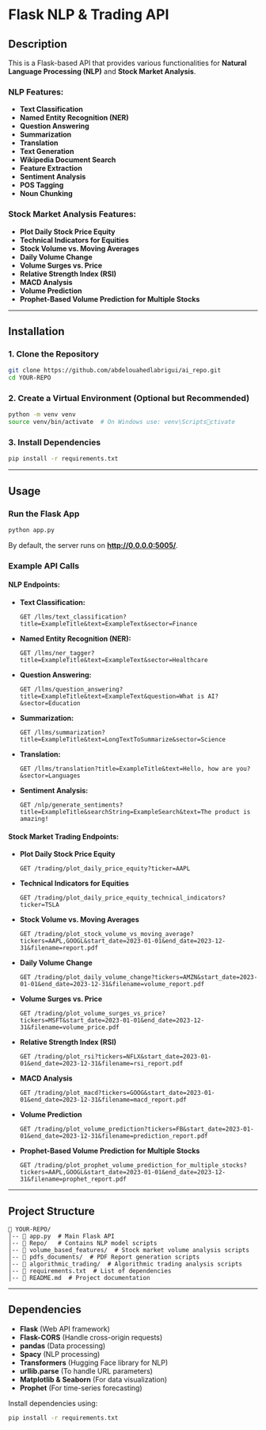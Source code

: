 # Flask NLP & Trading API

## Description
This is a Flask-based API that provides various functionalities for **Natural Language Processing (NLP)** and **Stock Market Analysis**. 

### **NLP Features:**
- **Text Classification**
- **Named Entity Recognition (NER)**
- **Question Answering**
- **Summarization**
- **Translation**
- **Text Generation**
- **Wikipedia Document Search**
- **Feature Extraction**
- **Sentiment Analysis**
- **POS Tagging**
- **Noun Chunking**

### **Stock Market Analysis Features:**
- **Plot Daily Stock Price Equity**
- **Technical Indicators for Equities**
- **Stock Volume vs. Moving Averages**
- **Daily Volume Change**
- **Volume Surges vs. Price**
- **Relative Strength Index (RSI)**
- **MACD Analysis**
- **Volume Prediction**
- **Prophet-Based Volume Prediction for Multiple Stocks**

---

## Installation

### **1. Clone the Repository**
```bash
git clone https://github.com/abdelouahedlabrigui/ai_repo.git
cd YOUR-REPO
```

### **2. Create a Virtual Environment (Optional but Recommended)**
```bash
python -m venv venv
source venv/bin/activate  # On Windows use: venv\Scriptsctivate
```

### **3. Install Dependencies**
```bash
pip install -r requirements.txt
```

---

## Usage

### **Run the Flask App**
```bash
python app.py
```
By default, the server runs on **http://0.0.0.0:5005/**.

### **Example API Calls**

#### **NLP Endpoints:**

- **Text Classification:**
  ```http
  GET /llms/text_classification?title=ExampleTitle&text=ExampleText&sector=Finance
  ```

- **Named Entity Recognition (NER):**
  ```http
  GET /llms/ner_tagger?title=ExampleTitle&text=ExampleText&sector=Healthcare
  ```

- **Question Answering:**
  ```http
  GET /llms/question_answering?title=ExampleTitle&text=ExampleText&question=What is AI?&sector=Education
  ```

- **Summarization:**
  ```http
  GET /llms/summarization?title=ExampleTitle&text=LongTextToSummarize&sector=Science
  ```

- **Translation:**
  ```http
  GET /llms/translation?title=ExampleTitle&text=Hello, how are you?&sector=Languages
  ```

- **Sentiment Analysis:**
  ```http
  GET /nlp/generate_sentiments?title=ExampleTitle&searchString=ExampleSearch&text=The product is amazing!
  ```

#### **Stock Market Trading Endpoints:**

- **Plot Daily Stock Price Equity**
  ```http
  GET /trading/plot_daily_price_equity?ticker=AAPL
  ```

- **Technical Indicators for Equities**
  ```http
  GET /trading/plot_daily_price_equity_technical_indicators?ticker=TSLA
  ```

- **Stock Volume vs. Moving Averages**
  ```http
  GET /trading/plot_stock_volume_vs_moving_average?tickers=AAPL,GOOGL&start_date=2023-01-01&end_date=2023-12-31&filename=report.pdf
  ```

- **Daily Volume Change**
  ```http
  GET /trading/plot_daily_volume_change?tickers=AMZN&start_date=2023-01-01&end_date=2023-12-31&filename=volume_report.pdf
  ```

- **Volume Surges vs. Price**
  ```http
  GET /trading/plot_volume_surges_vs_price?tickers=MSFT&start_date=2023-01-01&end_date=2023-12-31&filename=volume_price.pdf
  ```

- **Relative Strength Index (RSI)**
  ```http
  GET /trading/plot_rsi?tickers=NFLX&start_date=2023-01-01&end_date=2023-12-31&filename=rsi_report.pdf
  ```

- **MACD Analysis**
  ```http
  GET /trading/plot_macd?tickers=GOOG&start_date=2023-01-01&end_date=2023-12-31&filename=macd_report.pdf
  ```

- **Volume Prediction**
  ```http
  GET /trading/plot_volume_prediction?tickers=FB&start_date=2023-01-01&end_date=2023-12-31&filename=prediction_report.pdf
  ```

- **Prophet-Based Volume Prediction for Multiple Stocks**
  ```http
  GET /trading/plot_prophet_volume_prediction_for_multiple_stocks?tickers=AAPL,GOOGL&start_date=2023-01-01&end_date=2023-12-31&filename=prophet_report.pdf
  ```

---

## Project Structure

```
📂 YOUR-REPO/
│-- 📄 app.py  # Main Flask API
│-- 📂 Repo/   # Contains NLP model scripts
│-- 📂 volume_based_features/  # Stock market volume analysis scripts
│-- 📂 pdfs_documents/  # PDF Report generation scripts
│-- 📂 algorithmic_trading/  # Algorithmic trading analysis scripts
│-- 📄 requirements.txt  # List of dependencies
│-- 📄 README.md  # Project documentation
```

---

## Dependencies
- **Flask** (Web API framework)
- **Flask-CORS** (Handle cross-origin requests)
- **pandas** (Data processing)
- **Spacy** (NLP processing)
- **Transformers** (Hugging Face library for NLP)
- **urllib.parse** (To handle URL parameters)
- **Matplotlib & Seaborn** (For data visualization)
- **Prophet** (For time-series forecasting)

Install dependencies using:
```bash
pip install -r requirements.txt
```
